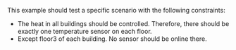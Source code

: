 This example should test a specific scenario with the following constraints:

- The heat in all buildings should be controlled. Therefore, there should be exactly one temperature sensor on each floor.
- Except floor3 of each building. No sensor should be online there.
